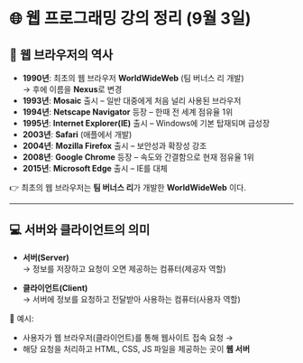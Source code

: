 # 🌐 웹 프로그래밍 강의 정리 (9월 3일)

## 📖 웹 브라우저의 역사

- **1990년**: 최초의 웹 브라우저 **WorldWideWeb** (팀 버너스 리 개발)  
  → 후에 이름을 **Nexus**로 변경  
- **1993년**: **Mosaic** 출시 – 일반 대중에게 처음 널리 사용된 브라우저  
- **1994년**: **Netscape Navigator** 등장 – 한때 전 세계 점유율 1위  
- **1995년**: **Internet Explorer(IE)** 출시 – Windows에 기본 탑재되며 급성장  
- **2003년**: **Safari** (애플에서 개발)  
- **2004년**: **Mozilla Firefox** 출시 – 보안성과 확장성 강조  
- **2008년**: **Google Chrome** 등장 – 속도와 간결함으로 현재 점유율 1위  
- **2015년**: **Microsoft Edge** 출시 – IE를 대체  

👉 최초의 웹 브라우저는 **팀 버너스 리**가 개발한 **WorldWideWeb** 이다.

---

## 💻 서버와 클라이언트의 의미

- **서버(Server)**  
  → 정보를 저장하고 요청이 오면 제공하는 컴퓨터(제공자 역할)  

- **클라이언트(Client)**  
  → 서버에 정보를 요청하고 전달받아 사용하는 컴퓨터(사용자 역할)  

📌 예시:  
- 사용자가 웹 브라우저(클라이언트)를 통해 웹사이트 접속 요청 →  
- 해당 요청을 처리하고 HTML, CSS, JS 파일을 제공하는 곳이 **웹 서버**
